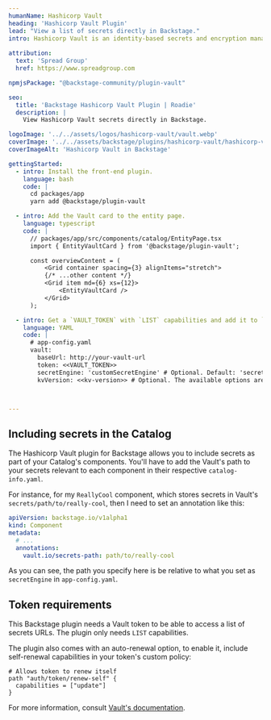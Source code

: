 ```yaml
---
humanName: Hashicorp Vault
heading: 'Hashicorp Vault Plugin'
lead: "View a list of secrets directly in Backstage."
intro: Hashicorp Vault is an identity-based secrets and encryption management system. With this plugin, you'll be able to view a list of secrets and links to manage them on Vault's UI.
  
attribution:
  text: 'Spread Group'
  href: https://www.spreadgroup.com

npmjsPackage: "@backstage-community/plugin-vault"

seo:
  title: 'Backstage Hashicorp Vault Plugin | Roadie'
  description: |
    View Hashicorp Vault secrets directly in Backstage.

logoImage: '../../assets/logos/hashicorp-vault/vault.webp'
coverImage: '../../assets/backstage/plugins/hashicorp-vault/hashicorp-vault-secrets.webp'
coverImageAlt: 'Hashicorp Vault in Backstage'

gettingStarted:
  - intro: Install the front-end plugin.
    language: bash
    code: |
      cd packages/app
      yarn add @backstage/plugin-vault

  - intro: Add the Vault card to the entity page.
    language: typescript
    code: |
      // packages/app/src/components/catalog/EntityPage.tsx
      import { EntityVaultCard } from '@backstage/plugin-vault';

      const overviewContent = (
          <Grid container spacing={3} alignItems="stretch">
          {/* ...other content */}
          <Grid item md={6} xs={12}>
              <EntityVaultCard />
          </Grid>
      );

  - intro: Get a `VAULT_TOKEN` with `LIST` capabilities and add it to `app-config.yaml`.
    language: YAML
    code: |
      # app-config.yaml
      vault:
        baseUrl: http://your-vault-url
        token: <<VAULT_TOKEN>>
        secretEngine: 'customSecretEngine' # Optional. Default: 'secrets'
        kvVersion: <<kv-version>> # Optional. The available options are '1' or '2'



---
```



## Including secrets in the Catalog

The Hashicorp Vault plugin for Backstage allows you to include secrets as part of your Catalog's components. You'll have to add the Vault's path to your secrets relevant to each component in their respective `catalog-info.yaml`.

For instance, for my `ReallyCool` component, which stores secrets in Vault's `secrets/path/to/really-cool`, then I need to set an annotation like this:

```yaml
apiVersion: backstage.io/v1alpha1
kind: Component
metadata:
  # ...
  annotations:
    vault.io/secrets-path: path/to/really-cool
```

As you can see, the path you specify here is be relative to what you set as `secretEngine` in `app-config.yaml`.

## Token requirements

This Backstage plugin needs a Vault token to be able to access a list of secrets URLs. The plugin only needs `LIST` capabilities.

The plugin also comes with an auto-renewal option, to enable it, include self-renewal capabilities in your token's custom policy:

```
# Allows token to renew itself
path "auth/token/renew-self" {
  capabilities = ["update"]
}
```

For more information, consult [Vault's documentation](https://learn.hashicorp.com/tutorials/vault/tokens#periodic-service-tokens).